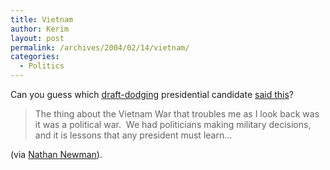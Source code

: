 ```yaml
---
title: Vietnam
author: Kerim
layout: post
permalink: /archives/2004/02/14/vietnam/
categories:
  - Politics
---
```

Can you guess which <a href="http://www.awolbush.com/" onclick="_gaq.push(['_trackEvent', 'outbound-article', 'http://www.awolbush.com/', 'draft-dodging']);" >draft-dodging</a> presidential candidate <a href="http://www.nathannewman.org/log/archives/001519.shtml" onclick="_gaq.push(['_trackEvent', 'outbound-article', 'http://www.nathannewman.org/log/archives/001519.shtml', 'said this']);" >said this</a>?

> The thing about the Vietnam War that troubles me as I look back was it was a political war.&nbsp; We had politicians making military decisions, and it is lessons that any president must learn&#8230;

(via <a href="http://www.nathannewman.org/log/archives/001519.shtml" onclick="_gaq.push(['_trackEvent', 'outbound-article', 'http://www.nathannewman.org/log/archives/001519.shtml', 'Nathan Newman']);" >Nathan Newman</a>).

